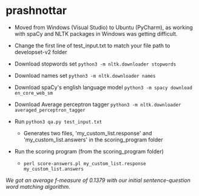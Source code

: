 # prashnottar

- Moved from Windows (Visual Studio) to Ubuntu (PyCharm), as working with spaCy and NLTK packages in Windows was getting difficult.

- Change the first line of test_input.txt to match your file path to developset-v2 folder

- Download stopwords set `python3 -m nltk.downloader stopwords`
- Download names set `python3 -m nltk.downloader names`
- Download spaCy's english language model `python3 -m spacy download en_core_web_sm`
- Download Average perceptron tagger `python3 -m nltk.downloader averaged_perceptron_tagger`
 - Run `python3 qa.py test_input.txt`
    - Generates two files, 'my_custom_list.response' and 'my_custom_list.answers' in the scoring_program folder

 - Run the scoring program (from the scoring_program folder)
    - `perl score-answers.pl my_custom_list.response my_custom_list.answers`

*We got an average f-measure of 0.1379 with our initial sentence-question word matching algorithm.*